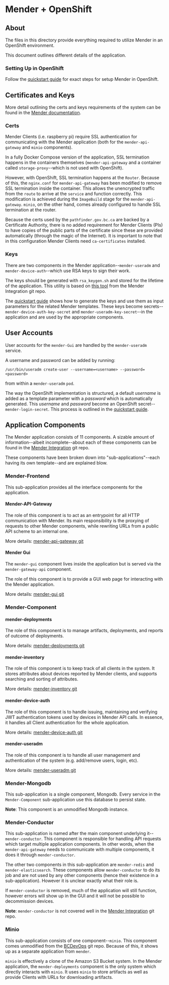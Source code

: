 # Mender + OpenShift
## About
The files in this directory provide everything required to utilize Mender in an OpenShift environment.

This document outlines different details of the application.

### Setting Up in OpenShift
Follow the [quickstart guide](mender_deployment_quickstart.md) for exact steps for setup Mender in OpenShift. 

## Certificates and Keys
More detail outlining the certs and keys requirements of the system can be found in the [Mender documentation](https://docs.mender.io/1.7/administration/certificates-and-keys).

### Certs
Mender Clients (i.e. raspberry pi) require SSL authentication for communicating with the Mender application (both for the `mender-api-gateway` and `minio` components). 

In a fully Docker Compose version of the application, SSL termination happens in the containers themselves (`mender-api-gateway` and a container called `storage-proxy`--which is not used with OpenShift).

However, with OpenShift, SSL termination happens at the `Router`. Because of this, the `nginx.conf` for `mender-api-gateway` has been modified to remove SSL termination inside the container. This allows the unencrypted traffic from the `route` to arrive at the `service` and function correctly. This modification is achieved during the `ImageBuild` stage for the `mender-api-gateway`. `minio`, on the other hand, comes already configured to handle SSL termination at the router.

Because the certs used by the `pathfinder.gov.bc.ca` are backed by a Certificate Authority, there is no added requirement for Mender Clients (PIs) to have copies of the public parts of the certificate since these are provided automatically (through the magic of the Internet). It is important to note that in this configuration Mender Clients need `ca-certificates` installed.

### Keys
There are two components in the Mender application--`mender-useradm` and `mender-device-auth`--which use RSA keys to sign their work.

The keys should be generated with `rsa_keygen.sh` and stored for the lifetime of the application. This utility is based on [this tool](https://github.com/mendersoftware/integration/blob/master/keygen) from the Mender Integration git repo.

The [quickstart guide](mender_deployment_quickstart.md) shows how to generate the keys and use them as input parameters for the related Mender templates. These keys become secrets--`mender-device-auth-key-secret` and `mender-useradm-key-secret`--in the application and are used by the appropriate components.

## User Accounts
User accounts for the `mender-Gui` are handled by the `mender-useradm` service.

A username and password can be added by running:

```
/usr/bin/useradm create-user --username=<username> --password=<password>
```
from within a `mender-useradm` `pod`.

The way the OpenShift implementation is structured, a default *username* is added as a template parameter with a *password* which is automatically generated. This *username* and *password* become an OpenShift secret--`mender-login-secret`. This process is outlined in the [quickstart guide](mender_deployment_quickstart.md).

## Application Components
The Mender application consists of 11 components. A sizable amount of information--albeit incomplete--about each of these components can be found in the [Mender Integration](https://github.com/mendersoftware/integration) git repo.

These components have been broken down into "sub-applications"--each having its own template--and are explained blow.

### Mender-Frontend
This sub-application provides all the interface components for the application.

#### Mender-API-Gateway
The role of this component is to act as an entrypoint for all HTTP communication with Mender. Its main responsibility is the proxying of requests to other Mender components, while rewriting URLs from a public API scheme to an internal one.

More details: [mender-api-gateway git](https://github.com/mendersoftware/mender-api-gateway-docker)

#### Mender Gui
The `mender-gui` component lives inside the application but is served via the `mender-gateway-api` component. 

The role of this component is to provide a GUI web page for interacting with the Mender application.

More details: [mender-gui git](https://github.com/mendersoftware/gui)

### Mender-Component
#### mender-deployments
The role of this component is to manage artifacts, deployments, and reports of outcome of deployments.

More details: [mender-deployments git](https://github.com/mendersoftware/deployments)

#### mender-inventory
The role of this component is to keep track of all clients in the system.  It stores attributes about devices reported by Mender clients, and supports searching and sorting of attributes.

More details: [mender-inventory git](https://github.com/mendersoftware/inventory)

#### mender-device-auth
The role of this component is to handle issuing, maintaining and verifying JWT authentication tokens used by devices in Mender API calls. In essence, it handles all Client authentication for the whole application.

More details: [mender-device-auth git](https://github.com/mendersoftware/deviceauth)

#### mender-useradm
The role of this component is to handle all user management and authentication of the system (e.g. add/remove users, login, etc).

More details: [mender-useradm git](https://github.com/mendersoftware/useradm)

### Mender-Mongodb
This sub-application is a single component, Mongodb. Every service in the `Mender-Component` sub-application use this database to persist state.

**Note**: This component is an unmodified Mongodb instance.

### Mender-Conductor
This sub-application is named after the main component underlying it--`mender-conductor`. This component is responsible for handling API requests which target multiple application components. In other words, when the `mender-api-gateway` needs to communicate with multiple components, it does it through `mender-conductor`.

The other two components in this sub-application are `mender-redis` and `mender-elasticsearch`. These components allow `mender-conductor` to do its job and are not used by any other components (hence their existence in a sub-application). However it is unclear exactly what their role is.

If `mender-conductor` is removed, much of the application will still function, however errors will show up in the GUI and it will not be possible to decommission devices.

**Note**: `mender-conductor` is not covered well in the [Mender Integration](https://github.com/mendersoftware/integration) git repo.

### Minio
This sub-application consists of one component--`minio`. This component comes unmodified from the [BCDevOps](https://github.com/BCDevOps/minio-openshift) git repo. Because of this, it shows up as a separate application from `mender`.

`minio` is effectively a clone of the Amazon S3 Bucket system. In the Mender application, the `mender-deployments` component is the only system which directly interacts with `minio`. It uses `minio` to store artifacts as well as provide Clients with URLs for downloading artifacts.